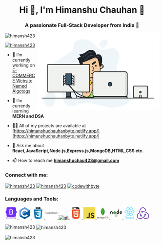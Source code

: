 
<h1 align="center">Hi 👋, I'm Himanshu Chauhan 🌟</h1>
<h3 align="center">A passionate Full-Stack Developer from India 🚀</h3>
<img align="right" alt="coding" width="400" src="https://raw.githubusercontent.com/rajpratyush/rajpratyush/master/me_1.gif"/>

<p align="left"> <img src="https://komarev.com/ghpvc/?username=himansh423&label=Profile%20views&color=0e75b6&style=flat" alt="himansh423" /> </p>

<p align="left"> <a href="https://twitter.com/himansh423" target="blank"><img src="https://img.shields.io/twitter/follow/himansh423?logo=twitter&style=for-the-badge" alt="himansh423" /></a> </p>

- 🔭 I’m currently working on [E-COMMERCE Website Named Algotogs](https://github.com/himansh423/AlgoTogs-ECOMMERCE)

- 🌱 I’m currently learning **MERN and DSA**

- 👨‍💻 All of my projects are available at [https://himanshuchauhanbyte.netlify.app/](https://himanshuchauhanbyte.netlify.app/)

- 💬 Ask me about **React,JavaScript,Node.js,Express.js,MongoDB,HTML,CSS etc.**

- 📫 How to reach me **himanshuchau423@gmail.com**

<h3 align="left">Connect with me:</h3>
<p align="left">
<a href="https://twitter.com/himansh423" target="blank"><img align="center" src="https://raw.githubusercontent.com/rahuldkjain/github-profile-readme-generator/master/src/images/icons/Social/twitter.svg" alt="himansh423" height="30" width="40" /></a>
<a href="www.linkedin.com/in/himanshu-chauhan423" target="blank"><img align="center" src="https://raw.githubusercontent.com/rahuldkjain/github-profile-readme-generator/master/src/images/icons/Social/linked-in-alt.svg" alt="himansh423" height="30" width="40" /></a>
<a href="https://www.youtube.com/@CodeWithByte" target="blank"><img align="center" src="https://raw.githubusercontent.com/rahuldkjain/github-profile-readme-generator/master/src/images/icons/Social/youtube.svg" alt="codewithbyte" height="30" width="40" /></a>
</p>

<h3 align="left">Languages and Tools:</h3>
<p align="left"> <a href="https://getbootstrap.com" target="_blank" rel="noreferrer"> <img src="https://raw.githubusercontent.com/devicons/devicon/master/icons/bootstrap/bootstrap-plain-wordmark.svg" alt="bootstrap" width="40" height="40"/> </a> <a href="https://www.cprogramming.com/" target="_blank" rel="noreferrer"> <img src="https://raw.githubusercontent.com/devicons/devicon/master/icons/c/c-original.svg" alt="c" width="40" height="40"/> </a> <a href="https://www.w3schools.com/css/" target="_blank" rel="noreferrer"> <img src="https://raw.githubusercontent.com/devicons/devicon/master/icons/css3/css3-original-wordmark.svg" alt="css3" width="40" height="40"/> </a> <a href="https://expressjs.com" target="_blank" rel="noreferrer"> <img src="https://raw.githubusercontent.com/devicons/devicon/master/icons/express/express-original-wordmark.svg" alt="express" width="40" height="40"/> </a> <a href="https://git-scm.com/" target="_blank" rel="noreferrer"> <img src="https://www.vectorlogo.zone/logos/git-scm/git-scm-icon.svg" alt="git" width="40" height="40"/> </a> <a href="https://www.w3.org/html/" target="_blank" rel="noreferrer"> <img src="https://raw.githubusercontent.com/devicons/devicon/master/icons/html5/html5-original-wordmark.svg" alt="html5" width="40" height="40"/> </a> <a href="https://developer.mozilla.org/en-US/docs/Web/JavaScript" target="_blank" rel="noreferrer"> <img src="https://raw.githubusercontent.com/devicons/devicon/master/icons/javascript/javascript-original.svg" alt="javascript" width="40" height="40"/> </a> <a href="https://www.mongodb.com/" target="_blank" rel="noreferrer"> <img src="https://raw.githubusercontent.com/devicons/devicon/master/icons/mongodb/mongodb-original-wordmark.svg" alt="mongodb" width="40" height="40"/> </a> <a href="https://nodejs.org" target="_blank" rel="noreferrer"> <img src="https://raw.githubusercontent.com/devicons/devicon/master/icons/nodejs/nodejs-original-wordmark.svg" alt="nodejs" width="40" height="40"/> </a> <a href="https://reactjs.org/" target="_blank" rel="noreferrer"> <img src="https://raw.githubusercontent.com/devicons/devicon/master/icons/react/react-original-wordmark.svg" alt="react" width="40" height="40"/> </a> <a href="https://redux.js.org" target="_blank" rel="noreferrer"> <img src="https://raw.githubusercontent.com/devicons/devicon/master/icons/redux/redux-original.svg" alt="redux" width="40" height="40"/> </a> </p>

<p><img align="left" src="https://github-readme-stats.vercel.app/api/top-langs?username=himansh423&show_icons=true&locale=en&layout=compact" alt="himansh423" /></p>

<p>&nbsp;<img align="center" src="https://github-readme-stats.vercel.app/api?username=himansh423&show_icons=true&locale=en" alt="himansh423" /></p>

<p><img align="center" src="https://github-readme-streak-stats.herokuapp.com/?user=himansh423&" alt="himansh423" /></p>
